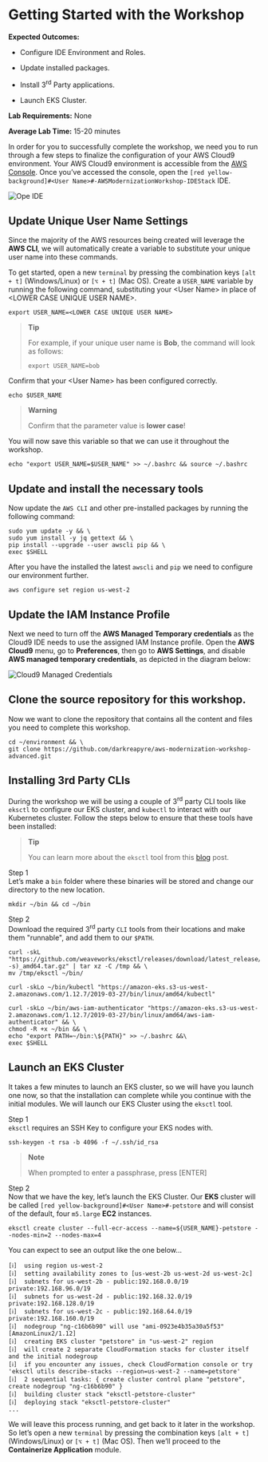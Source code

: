 Getting Started with the Workshop
=================================

**Expected Outcomes:**

-   Configure IDE Environment and Roles.

-   Update installed packages.

-   Install 3<sup>rd</sup> Party applications.

-   Launch EKS Cluster.

**Lab Requirements:** None

**Average Lab Time:** 15-20 minutes

In order for you to successfully complete the workshop, we need you to
run through a few steps to finalize the configuration of your AWS Cloud9
environment. Your AWS Cloud9 environment is accessible from the [AWS
Console](https://us-west-2.console.aws.amazon.com/cloud9/home?region=us-west-2#).
Once you’ve accessed the console, open the
`[red yellow-background]#<User Name>#-AWSModernizationWorkshop-IDEStack`
IDE.

![Ope IDE](../../images/cloud9-launch.png)

Update Unique User Name Settings
--------------------------------

Since the majority of the AWS resources being created will leverage the
**AWS CLI**, we will automatically create a variable to substitute your
unique user name into these commands.

To get started, open a new `terminal` by pressing the combination keys
`[alt + t]` (Windows/Linux) or `[⌥ + t]` (Mac OS). Create a `USER_NAME`
variable by running the following command, substituting your &lt;User
Name&gt; in place of &lt;LOWER CASE UNIQUE USER NAME&gt;.

    export USER_NAME=<LOWER CASE UNIQUE USER NAME>

> **Tip**
>
> For example, if your unique user name is **Bob**, the command will
> look as follows:
>
>     export USER_NAME=bob

Confirm that your &lt;User Name&gt; has been configured correctly.

    echo $USER_NAME

> **Warning**
>
> Confirm that the parameter value is **lower case**!

You will now save this variable so that we can use it throughout the
workshop.

    echo "export USER_NAME=$USER_NAME" >> ~/.bashrc && source ~/.bashrc

Update and install the necessary tools
--------------------------------------

Now update the `AWS CLI` and other pre-installed packages by running the
following command:

    sudo yum update -y && \
    sudo yum install -y jq gettext && \
    pip install --upgrade --user awscli pip && \
    exec $SHELL

After you have the installed the latest `awscli` and `pip` we need to
configure our environment further.

    aws configure set region us-west-2

Update the IAM Instance Profile
-------------------------------

Next we need to turn off the **AWS Managed Temporary credentials** as
the Cloud9 IDE needs to use the assigned IAM Instance profile. Open the
**AWS Cloud9** menu, go to **Preferences**, then go to **AWS Settings**,
and disable **AWS managed temporary credentials**, as depicted in the
diagram below:

![Cloud9 Managed Credentials](../../images/cloud9-credentials.png)

Clone the source repository for this workshop.
----------------------------------------------

Now we want to clone the repository that contains all the content and
files you need to complete this workshop.

    cd ~/environment && \
    git clone https://github.com/darkreapyre/aws-modernization-workshop-advanced.git

Installing 3rd Party CLIs
-------------------------

During the workshop we will be using a couple of 3<sup>rd</sup> party
CLI tools like `eksctl` to configure our EKS cluster, and `kubectl` to
interact with our Kubernetes cluster. Follow the steps below to ensure
that these tools have been installed:

> **Tip**
>
> You can learn more about the `eksctl` tool from this
> [blog](https://aws.amazon.com/blogs/opensource/eksctl-eks-cluster-one-command/)
> post.

Step 1  
Let’s make a `bin` folder where these binaries will be stored and change
our directory to the new location.

    mkdir ~/bin && cd ~/bin

Step 2  
Download the required 3<sup>rd</sup> party `CLI` tools from their
locations and make them "runnable", and add them to our `$PATH`.

    curl -skL "https://github.com/weaveworks/eksctl/releases/download/latest_release/eksctl_$(uname -s)_amd64.tar.gz" | tar xz -C /tmp && \
    mv /tmp/eksctl ~/bin/

    curl -skLo ~/bin/kubectl "https://amazon-eks.s3-us-west-2.amazonaws.com/1.12.7/2019-03-27/bin/linux/amd64/kubectl"

    curl -skLo ~/bin/aws-iam-authenticator "https://amazon-eks.s3-us-west-2.amazonaws.com/1.12.7/2019-03-27/bin/linux/amd64/aws-iam-authenticator" && \
    chmod -R +x ~/bin && \
    echo "export PATH=~/bin:\${PATH}" >> ~/.bashrc &&\
    exec $SHELL

Launch an EKS Cluster
---------------------

It takes a few minutes to launch an EKS cluster, so we will have you
launch one now, so that the installation can complete while you continue
with the initial modules. We will launch our EKS Cluster using the
`eksctl` tool.

Step 1  
`eksctl` requires an SSH Key to configure your EKS nodes with.

    ssh-keygen -t rsa -b 4096 -f ~/.ssh/id_rsa

> **Note**
>
> When prompted to enter a passphrase, press \[ENTER\]

Step 2  
Now that we have the key, let’s launch the EKS Cluster. Our **EKS**
cluster will be called `[red yellow-background]#<User Name>#-petstore`
and will consist of the default, four `m5.large` **EC2** instances.

    eksctl create cluster --full-ecr-access --name=${USER_NAME}-petstore --nodes-min=2 --nodes-max=4

You can expect to see an output like the one below…

<!-- -->

    [ℹ]  using region us-west-2
    [ℹ]  setting availability zones to [us-west-2b us-west-2d us-west-2c]
    [ℹ]  subnets for us-west-2b - public:192.168.0.0/19 private:192.168.96.0/19
    [ℹ]  subnets for us-west-2d - public:192.168.32.0/19 private:192.168.128.0/19
    [ℹ]  subnets for us-west-2c - public:192.168.64.0/19 private:192.168.160.0/19
    [ℹ]  nodegroup "ng-c16b6b90" will use "ami-0923e4b35a30a5f53" [AmazonLinux2/1.12]
    [ℹ]  creating EKS cluster "petstore" in "us-west-2" region
    [ℹ]  will create 2 separate CloudFormation stacks for cluster itself and the initial nodegroup
    [ℹ]  if you encounter any issues, check CloudFormation console or try 'eksctl utils describe-stacks --region=us-west-2 --name=petstore'
    [ℹ]  2 sequential tasks: { create cluster control plane "petstore", create nodegroup "ng-c16b6b90" }
    [ℹ]  building cluster stack "eksctl-petstore-cluster"
    [ℹ]  deploying stack "eksctl-petstore-cluster"
    ...

We will leave this process running, and get back to it later in the
workshop. So let’s open a new `terminal` by pressing the combination
keys `[alt + t]` (Windows/Linux) or `[⌥ + t]` (Mac OS). Then we’ll
proceed to the **Containerize Application** module.
